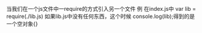 当我们在一个js文件中一require的方式引入另一个文件
例
在index.js中
var lib = require(./lib.js)
如果lib.js中没有任何东西，这个时候
console.log(lib);得到的是一个空对象{}